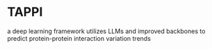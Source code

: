 # TAPPI
 a deep learning framework utilizes LLMs and improved backbones to predict protein-protein interaction variation trends 
